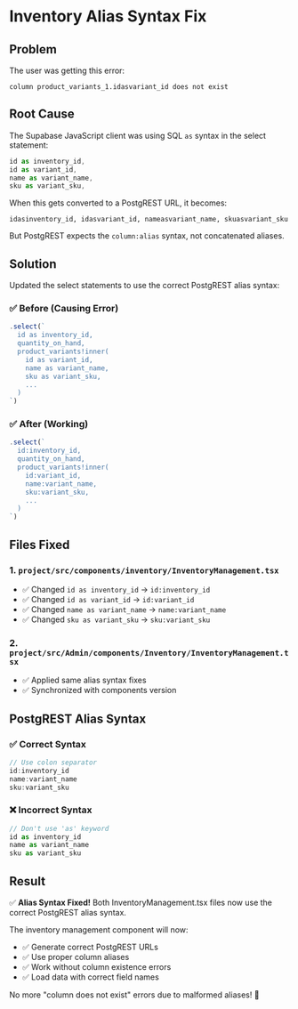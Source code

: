 # Inventory Alias Syntax Fix

## Problem
The user was getting this error:
```
column product_variants_1.idasvariant_id does not exist
```

## Root Cause
The Supabase JavaScript client was using SQL `as` syntax in the select statement:
```typescript
id as inventory_id,
id as variant_id,
name as variant_name,
sku as variant_sku,
```

When this gets converted to a PostgREST URL, it becomes:
```
idasinventory_id, idasvariant_id, nameasvariant_name, skuasvariant_sku
```

But PostgREST expects the `column:alias` syntax, not concatenated aliases.

## Solution
Updated the select statements to use the correct PostgREST alias syntax:

### ✅ **Before (Causing Error)**
```typescript
.select(`
  id as inventory_id,
  quantity_on_hand,
  product_variants!inner(
    id as variant_id,
    name as variant_name,
    sku as variant_sku,
    ...
  )
`)
```

### ✅ **After (Working)**
```typescript
.select(`
  id:inventory_id,
  quantity_on_hand,
  product_variants!inner(
    id:variant_id,
    name:variant_name,
    sku:variant_sku,
    ...
  )
`)
```

## Files Fixed

### 1. `project/src/components/inventory/InventoryManagement.tsx`
- ✅ Changed `id as inventory_id` → `id:inventory_id`
- ✅ Changed `id as variant_id` → `id:variant_id`
- ✅ Changed `name as variant_name` → `name:variant_name`
- ✅ Changed `sku as variant_sku` → `sku:variant_sku`

### 2. `project/src/Admin/components/Inventory/InventoryManagement.tsx`
- ✅ Applied same alias syntax fixes
- ✅ Synchronized with components version

## PostgREST Alias Syntax

### ✅ **Correct Syntax**
```typescript
// Use colon separator
id:inventory_id
name:variant_name
sku:variant_sku
```

### ❌ **Incorrect Syntax**
```typescript
// Don't use 'as' keyword
id as inventory_id
name as variant_name
sku as variant_sku
```

## Result
✅ **Alias Syntax Fixed!** Both InventoryManagement.tsx files now use the correct PostgREST alias syntax.

The inventory management component will now:
- ✅ Generate correct PostgREST URLs
- ✅ Use proper column aliases
- ✅ Work without column existence errors
- ✅ Load data with correct field names

No more "column does not exist" errors due to malformed aliases! 🎉
